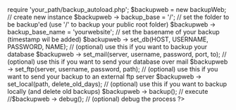 <?php 
php code ->

require 'your_path/backup_autoload.php';

$backupweb = new backupWeb;											// create new instance
$backupweb -> backup_base = '/';									// set the folder to be backup'ed (use '/' to backup your public root folder)
$backupweb -> backup_base_name = 'yourwebsite';						// set the basename of your backup (timestamp wil be added)

$backupweb -> set_db(HOST, USERNAME, PASSWORD, NAME);				// (optional) use this if you want to backup your database
$backupweb -> set_mail(server, username, password, port, to);		// (optional) use this if you want to send your database over mail
$backupweb -> set_ftp(server, username, password, path);			// (optional) use this if you want to send your backup to an external ftp server
$backupweb -> set_local(path, delete_old_days);						// (optional) use this if you want to backup locally (and delete old backups)

$backupweb -> backup();												// execute
//$backupweb -> debug();											// (optional) debug the process
?>